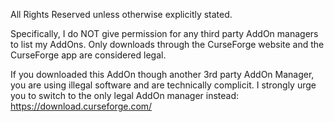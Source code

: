 All Rights Reserved unless otherwise explicitly stated.

Specifically, I do NOT give permission for any third party AddOn managers to list my AddOns.
Only downloads through the CurseForge website and the CurseForge app are considered legal.

If you downloaded this AddOn though another 3rd party AddOn Manager, you are using illegal software and are technically complicit.
I strongly urge you to switch to the only legal AddOn manager instead: https://download.curseforge.com/
